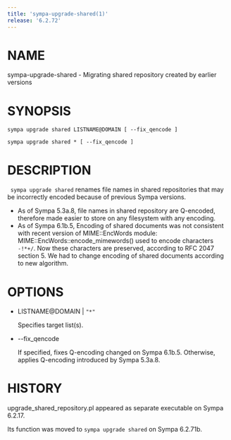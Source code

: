 ```yaml
---
title: 'sympa-upgrade-shared(1)'
release: '6.2.72'
---
```


# NAME

sympa-upgrade-shared -
Migrating shared repository created by earlier versions

# SYNOPSIS

    sympa upgrade shared LISTNAME@DOMAIN [ --fix_qencode ]

    sympa upgrade shared * [ --fix_qencode ]

# DESCRIPTION

` sympa upgrade shared` renames file names in shared repositories
that may be incorrectly encoded because of previous Sympa versions.

- As of Sympa 5.3a.8, file names in shared repository are Q-encoded,
therefore made easier to store on any filesystem with any encoding.
- As of Sympa 6.1b.5, 
Encoding of shared documents was not consistent with recent
version of MIME::EncWords module:
MIME::EncWords::encode\_mimewords() used to encode characters `-!*+/`.
Now these characters are preserved, according to RFC 2047 section 5.
We had to change encoding of shared documents according to new algorithm.

# OPTIONS

- LISTNAME@DOMAIN &#124; `"*"`

    Specifies target list(s).

- --fix\_qencode

    If specified, fixes Q-encoding changed on Sympa 6.1b.5.
    Otherwise, applies Q-encoding introduced by Sympa 5.3a.8.

# HISTORY

upgrade\_shared\_repository.pl appeared as separate executable on Sympa 6.2.17.

Its function was moved to `sympa upgrade shared` on Sympa 6.2.71b.
